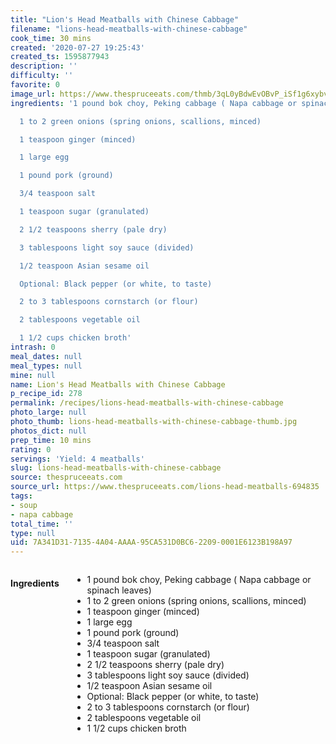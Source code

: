 ```yaml
---
title: "Lion's Head Meatballs with Chinese Cabbage"
filename: "lions-head-meatballs-with-chinese-cabbage"
cook_time: 30 mins
created: '2020-07-27 19:25:43'
created_ts: 1595877943
description: ''
difficulty: ''
favorite: 0
image_url: https://www.thespruceeats.com/thmb/3qL0yBdwEvOBvP_iSf1g6xybv_M=/960x0/filters:no_upscale():max_bytes(150000):strip_icc()/GettyImages-469503583-e179f0d618994c59810613d114030437.jpg
ingredients: '1 pound bok choy, Peking cabbage ( Napa cabbage or spinach leaves)

  1 to 2 green onions (spring onions, scallions, minced)

  1 teaspoon ginger (minced)

  1 large egg

  1 pound pork (ground)

  3/4 teaspoon salt

  1 teaspoon sugar (granulated)

  2 1/2 teaspoons sherry (pale dry)

  3 tablespoons light soy sauce (divided)

  1/2 teaspoon Asian sesame oil

  Optional: Black pepper (or white, to taste)

  2 to 3 tablespoons cornstarch (or flour)

  2 tablespoons vegetable oil

  1 1/2 cups chicken broth'
intrash: 0
meal_dates: null
meal_types: null
mine: null
name: Lion's Head Meatballs with Chinese Cabbage
p_recipe_id: 278
permalink: /recipes/lions-head-meatballs-with-chinese-cabbage
photo_large: null
photo_thumb: lions-head-meatballs-with-chinese-cabbage-thumb.jpg
photos_dict: null
prep_time: 10 mins
rating: 0
servings: 'Yield: 4 meatballs'
slug: lions-head-meatballs-with-chinese-cabbage
source: thespruceeats.com
source_url: https://www.thespruceeats.com/lions-head-meatballs-694835
tags:
- soup
- napa cabbage
total_time: ''
type: null
uid: 7A341D31-7135-4A04-AAAA-95CA531D0BC6-2209-0001E6123B198A97
---
```

<div class="large-8 medium-7 columns" id="writeup">	</div><!-- #writeup -->
</div><!-- #row-one -->
<div class="row" id="row-two">	<div class="medium-4 small-5 columns" id="ingredients"><h4>Ingredients</h4><div class="box box-ingredients content"><ul>
<li>1 pound bok choy, Peking cabbage ( Napa cabbage or spinach leaves)</li>
<li>1 to 2 green onions (spring onions, scallions, minced)</li>
<li>1 teaspoon ginger (minced)</li>
<li>1 large egg</li>
<li>1 pound pork (ground)</li>
<li>3/4 teaspoon salt</li>
<li>1 teaspoon sugar (granulated)</li>
<li>2 1/2 teaspoons sherry (pale dry)</li>
<li>3 tablespoons light soy sauce (divided)</li>
<li>1/2 teaspoon Asian sesame oil</li>
<li>Optional: Black pepper (or white, to taste)</li>
<li>2 to 3 tablespoons cornstarch (or flour)</li>
<li>2 tablespoons vegetable oil</li>
<li>1 1/2 cups chicken broth</li>
</ul>
</div>	</div>	<div class="medium-6 small-7 columns" id="directions">	</div>